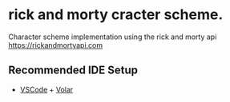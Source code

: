 # rick and morty cracter scheme. 

Character scheme implementation using the rick and morty api https://rickandmortyapi.com

## Recommended IDE Setup

- [VSCode](https://code.visualstudio.com/) + [Volar](https://marketplace.visualstudio.com/items?itemName=johnsoncodehk.volar)
